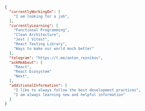 ```json
{
  "currentlyWorkingOn": [
    "I am looking for a job",
  ],
  "currentlyLearning": [
    "Functional Programming",
    "Clean Architecture",
    "Jest | Vitest",
    "React Testing Library",
    "Ways to make our world much better"
  ],
  "telegram": "https://t.me/anton_reznikov",
  "askMeAbout": [
    "React",
    "React Ecosystem"
    "Next",
  ],
  "additionalInformation": [
    "I like to always follow the best development practices",
    "I am always learning new and helpful information"
  ]
}
```

<!--
**zoomfrost/zoomfrost** is a ✨ _special_ ✨ repository because its `README.md` (this file) appears on your GitHub profile.

Here are some ideas to get you started:

- 🔭 I’m currently working on ...
- 🌱 I’m currently learning ...
- 👯 I’m looking to collaborate on ...
- 🤔 I’m looking for help with ...
- 💬 Ask me about ...
- 📫 How to reach me: ...
- 😄 Pronouns: ...
- ⚡ Fun fact: ...
-->
